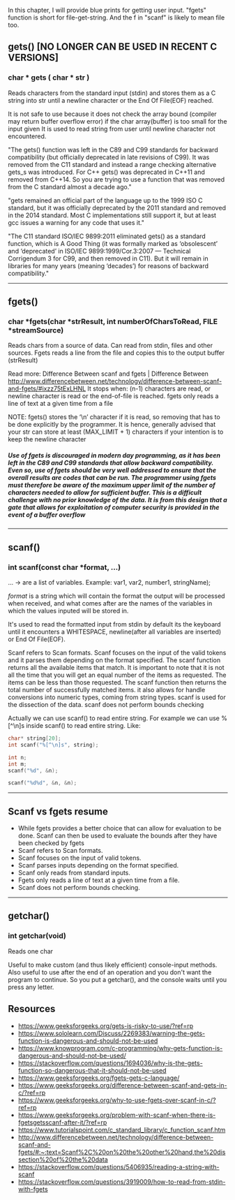 In this chapter, I will provide blue prints for getting user input. 
"fgets" function is short for file-get-string. And the f in "scanf" is likely to mean file too.

## gets() [NO LONGER CAN BE USED IN RECENT C VERSIONS]
### char * gets ( char * str ) 

Reads characters from the standard input (stdin) and stores them as a C string into str until a newline character
or the End Of File(EOF) reached.

It is not safe to use because it does not check the array bound (compiler may return buffer overflow error) if the char array(buffer) is too small for the input given
It is used to read string from user until newline character not encountered.

"The gets() function was left in the C89 and C99 standards for backward compatibility (but officially deprecated in late revisions of C99). It was removed from the C11 standard and instead a range checking alternative gets_s was introduced. For C++ gets() was deprecated in C++11 and removed from C++14. So you are trying to use a function that was removed from the C standard almost a decade ago."

"gets remained an official part of the language up to the 1999 ISO C standard, but it was officially deprecated by the 2011 standard and removed in the 2014 standard. Most C implementations still support it, but at least gcc issues a warning for any code that uses it."

"The C11 standard ISO/IEC 9899:2011 eliminated gets() as a standard function, which is A Good Thing (it was formally marked as ‘obsolescent’ and ‘deprecated’ in ISO/IEC 9899:1999/Cor.3:2007 — Technical Corrigendum 3 for C99, and then removed in C11). But it will remain in libraries for many years (meaning ‘decades’) for reasons of backward compatibility."

___
## fgets() 
### char *fgets(char *strResult, int numberOfCharsToRead, FILE *streamSource)

Reads chars from a source of data. Can read from stdin, files and other sources. Fgets reads a line from the file and copies this to the output buffer (strResult)

Read more: Difference Between scanf and fgets | Difference Between http://www.differencebetween.net/technology/difference-between-scanf-and-fgets/#ixzz75tExLHNL
It stops when: (n-1) characters are read, or newline character is read or the end-of-file is reached. fgets only reads a line of text at a given time from a file

NOTE: fgets() stores the ‘\n’ character if it is read, so removing that has to be done explicitly by the programmer. It is hence, generally advised that your str can store at least (MAX_LIMIT + 1) characters if your intention is to keep the newline character

##### Use of fgets is discouraged in modern day programming, as it has been left in the C89 and C99 standards that allow backward compatibility. Even so, use of fgets should be very well addressed to ensure that the overall results are codes that can be run. The programmer using fgets must therefore be aware of the maximum upper limit of the number of characters needed to allow for sufficient buffer. This is a difficult challenge with no prior knowledge of the data. It is from this design that a gate that allows for exploitation of computer security is provided in the event of a buffer overflow

___
## scanf()
### int scanf(const char *format, ...)
... -> are a list of variables. Example: var1, var2, number1, stringName);

*format* is a string which will contain the format the output will be processed when received, and what comes after are the names of the variables in which the values inputed will be stored in.

It's used to read the formatted input from stdin by default its the keyboard until it encounters a WHITESPACE, newline(after all variables are inserted) or End Of File(EOF).

Scanf refers to Scan formats. Scanf focuses on the input of the valid tokens and it parses them depending on the format specified. The scanf function returns all the available items that match. It is important to note that it is not all the time that you will get an equal number of the items as requested. The items can be less than those requested. The scanf function then returns the total number of successfully matched items. it also allows for handle conversions into numeric types, coming from string types. scanf is used for the dissection of the data. scanf does not perform bounds checking




Actually we can use scanf() to read entire string. For example we can use %[^\n]s inside scanf() to read entire string. Like:
```c
char* string[20];
int scanf("%[^\n]s", string);

int n;
int m;
scanf("%d", &n);

scanf("%d%d", &n, &n);
```
___
## Scanf vs fgets resume
- While fgets provides a better choice that can allow for evaluation to be done. Scanf can then be used to evaluate the bounds after they have been checked by fgets
- Scanf refers to Scan formats.
- Scanf focuses on the input of valid tokens.
- Scanf parses inputs depending on the format specified.
- Scanf only reads from standard inputs.
- Fgets only reads a line of text at a given time from a file.
- Scanf does not perform bounds checking.
___
## getchar()
### int getchar(void)

Reads one char

Useful to make custom (and thus likely efficient) console-input methods. Also useful to use after the end of an operation and you don't want the program to continue. So you put a getchar(), and the console waits until you press any letter.


## Resources 
- https://www.geeksforgeeks.org/gets-is-risky-to-use/?ref=rp
- https://www.sololearn.com/Discuss/2269383/warning-the-gets-function-is-dangerous-and-should-not-be-used
- https://www.knowprogram.com/c-programming/why-gets-function-is-dangerous-and-should-not-be-used/
- https://stackoverflow.com/questions/1694036/why-is-the-gets-function-so-dangerous-that-it-should-not-be-used
- https://www.geeksforgeeks.org/fgets-gets-c-language/
- https://www.geeksforgeeks.org/difference-between-scanf-and-gets-in-c/?ref=rp
- https://www.geeksforgeeks.org/why-to-use-fgets-over-scanf-in-c/?ref=rp
- https://www.geeksforgeeks.org/problem-with-scanf-when-there-is-fgetsgetsscanf-after-it/?ref=rp
- https://www.tutorialspoint.com/c_standard_library/c_function_scanf.htm
- http://www.differencebetween.net/technology/difference-between-scanf-and-fgets/#:~:text=Scanf%2C%20on%20the%20other%20hand,the%20dissection%20of%20the%20data
- https://stackoverflow.com/questions/5406935/reading-a-string-with-scanf
- https://stackoverflow.com/questions/3919009/how-to-read-from-stdin-with-fgets